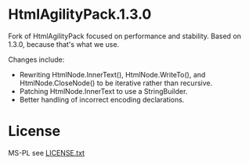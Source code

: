 HtmlAgilityPack.1.3.0
=====================

Fork of HtmlAgilityPack focused on performance and stability. Based on 1.3.0, because that's what we use.

Changes include:

* Rewriting HtmlNode.InnerText(), HtmlNode.WriteTo(), and HtmlNode.CloseNode()  to be iterative rather than recursive.
* Patching HtmlNode.InnerText to use a StringBuilder.
* Better handling of incorrect encoding declarations.


License
=======
MS-PL see [LICENSE.txt](https://github.com/FogCreek/HtmlAgilityPack.1.3.0/blob/master/LICENSE.txt)
